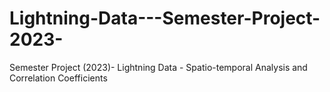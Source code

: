 # Lightning-Data---Semester-Project-2023-
Semester Project (2023)- Lightning Data - Spatio-temporal Analysis and Correlation Coefficients
